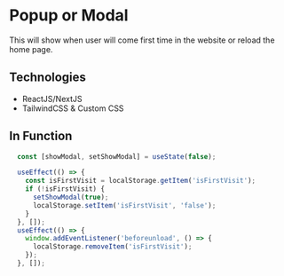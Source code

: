 # Popup or Modal
This will show when user will come first time in the website or reload the home page.

## Technologies
- ReactJS/NextJS
- TailwindCSS & Custom CSS

## In Function
```jsx
  const [showModal, setShowModal] = useState(false);

  useEffect(() => {
    const isFirstVisit = localStorage.getItem('isFirstVisit');
    if (!isFirstVisit) {
      setShowModal(true);
      localStorage.setItem('isFirstVisit', 'false');
    }
  }, []);
  useEffect(() => {
    window.addEventListener('beforeunload', () => {
      localStorage.removeItem('isFirstVisit');
    });
  }, []);

```
